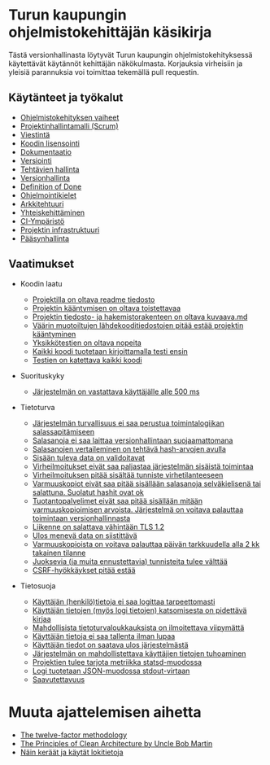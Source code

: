 # Turun kaupungin ohjelmistokehittäjän käsikirja

Tästä versionhallinasta löytyvät Turun kaupungin
ohjelmistokehityksessä käytettävät käytännöt kehittäjän
näkökulmasta. Korjauksia virheisiin ja yleisiä parannuksia voi
toimittaa tekemällä pull requestin.

## Käytänteet ja työkalut

 * [Ohjelmistokehityksen vaiheet](./vaiheet.md)
 * [Projektinhallintamalli (Scrum)](./projektinhallintamalli.md)
 * [Viestintä](./viestinta.md) 
 * [Koodin lisensointi](./koodin-lisensointi.md)
 * [Dokumentaatio](./dokumentaatio.md)
 * [Versiointi](./versiointi.md)
 * [Tehtävien hallinta](./tehtavien-hallinta.md)
 * [Versionhallinta](./versionhallinta.md)
 * [Definition of Done](./definition-of-done.md) 
 * [Ohjelmointikielet](./ohjelmointikielet-ja-kirjastot.md)
 * [Arkkitehtuuri](./arkkitehtuuri.md)
 * [Yhteiskehittäminen](./yhteiskehittaminen.md)
 * [CI-Ympäristö](./ci-ymparisto.md)
 * [Projektin infrastruktuuri](./projektin-infra.md) 
 * [Pääsynhallinta](./paasynhallinta.md)
  
## Vaatimukset

 * Koodin laatu
   * [Projektilla on oltava readme tiedosto](./vaatimukset/0001-readme-vaaditaan.md)
   * [Projektin kääntymisen on oltava toistettavaa](./vaatimukset/0002-toistettavat-buildit.md)
   * [Projektin tiedosto- ja hakemistorakenteen on oltava kuvaava.md](./vaatimukset/0003-kuvaava-projektin-rakenne.md)
   * [Väärin muotoiltujen lähdekooditiedostojen pitää estää projektin kääntyminen](./vaatimukset/0004-virheellinen-muotoilu-estaa-buildin.md)
   * [Yksikkötestien on oltava nopeita](./vaatimukset/0005-nopeat-yksikkotestit.md)
   * [Kaikki koodi tuotetaan kirjoittamalla testi ensin](./vaatimukset/0006-koodi-kirjoitetaan-tddlla.md)
   * [Testien on katettava kaikki koodi](./vaatimukset/0007-yksikkotestien-kattavuus.md) 
   
 * Suorituskyky
   * [Järjestelmän on vastattava käyttäjälle alle 500 ms](./vaatimukset/0008-vastaa-riittavan-nopeasti.md) 
   
 * Tietoturva
   * [Järjestelmän turvallisuus ei saa perustua toimintalogiikan salassapitämiseen](./vaatimukset/0009-sekavuus-ei-tuo-tietoturvaa.md)
   * [Salasanoja ei saa laittaa versionhallintaan suojaamattomana](./vaatimukset/0010-salasanat-on-salattava-versionhallinassa.md)
   * [Salasanojen vertaileminen on tehtävä hash-arvojen avulla](./vaatimukset/0011-salasanoja-verrataan-hash-arvoilla.md)
   * [Sisään tuleva data on validoitavat](./vaatimukset/0012-input-on-validoitava.md)
   * [Virheilmoitukset eivät saa paljastaa järjestelmän sisäistä toimintaa](./vaatimukset/0012-ei-stack-traceja-ulos.md)
   * [Virheilmoituksen pitää sisältää tunniste virhetilanteeseen](./vaatimukset/0013-tunniste-virheeseen.md)
   * [Varmuuskopiot eivät saa pitää sisällään salasanoja selväkielisenä tai salattuna. Suolatut hashit ovat ok](./vaatimukset/0014-ei-salasanoja-varmuuskopioihin.md)
   * [Tuotantopalvelimet eivät saa pitää sisällään mitään varmuuskopioimisen arvoista. Järjestelmä on voitava palauttaa toimintaan versionhallinnasta](./vaatimukset/0015-ei-varmuuskopioita-tuotantopalvelimista.md)
   * [Liikenne on salattava vähintään TLS 1.2](./vaatimukset/0016-vahintaan-tls-1-2.md)
   * [Ulos menevä data on siistittävä](./vaatimukset/0017-tuloste-on-siistittava.md)
   * [Varmuuskopioista on voitava palauttaa päivän tarkkuudella alla 2 kk takainen tilanne](./vaatimukset/0018-palautus-mahdollinen-2kk-taaksepain.md)
   * [Juoksevia (ja muita ennustettavia) tunnisteita tulee välttää](./vaatimukset/0019-ei-juoksevia-tunnisteita.md)
   * [CSRF-hyökkäykset pitää estää](./vaatimukset/0020-ei-csrf-hyokkayksia.md)
   
 * Tietosuoja
   * [Käyttäjän (henkilö)tietoja ei saa logittaa tarpeettomasti](./vaatimukset/0021-valta-henkilotietojen-logitusta.md)
   * [Käyttäjän tietojen (myös logi tietojen) katsomisesta on pidettävä kirjaa](./vaatimukset/0022-tietojen-katsomiset-on-kirjattava.md)
   * [Mahdollisista tietoturvaloukkauksista on ilmoitettava viipymättä](./vaatimukset/0023-tietoturvaloukkauksista-on-ilmoitettava.md)
   * [Käyttäjän tietoja ei saa tallenta ilman lupaa](./vaatimukset/0024-ilman-lupaa-ei-saa-tallentaa.md)
   * [Käyttäjän tiedot on saatava ulos järjestelmästä](./vaatimukset/0025-tiedot-on-saatava-ulos.md)
   * [Järjestelmän on mahdollistettava käyttäjien tietojen tuhoaminen](./vaatimukset/0026-tiedot-on-voitava-poistaa.md)
   * [Projektien tulee tarjota metriikka statsd-muodossa](./vaatimukset/0027-statsd-metriikat.md)
   * [Logi tuotetaan JSON-muodossa stdout-virtaan](./vaatimukset/0028-json-logging-stdouttiin.md)
   * [Saavutettavuus](./vaatimukset/0029-saavutettavuustaso-on-wcag-1-2-aa.md)
 
# Muuta ajattelemisen aihetta

 * [The twelve-factor methodology](https://12factor.net/)
 * [The Principles of Clean Architecture by Uncle Bob Martin](https://www.youtube.com/watch?v=o_TH-Y78tt4)
 * [Näin keräät ja käytät lokitietoja](https://www.kyberturvallisuuskeskus.fi/fi/ajankohtaista/ohjeet-ja-oppaat/nain-keraat-ja-kaytat-lokitietoja)




























